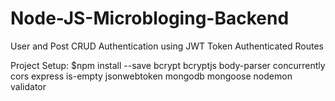 # Node-JS-Microbloging-Backend

User and Post CRUD
Authentication using JWT Token
Authenticated Routes

Project Setup:
$npm install --save bcrypt bcryptjs body-parser concurrently cors express is-empty jsonwebtoken mongodb mongoose nodemon validator
